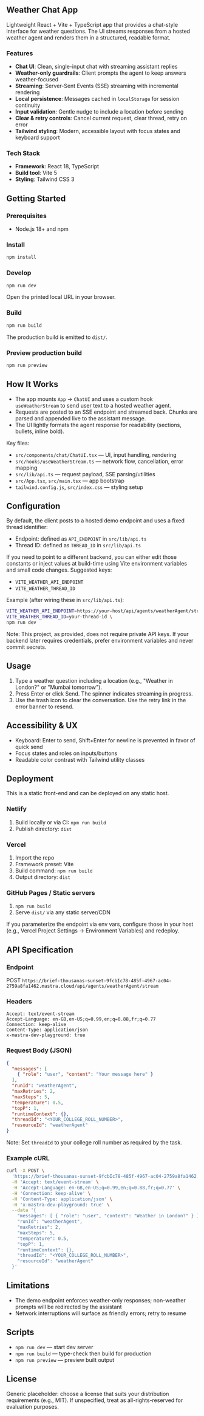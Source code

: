 ## Weather Chat App

Lightweight React + Vite + TypeScript app that provides a chat-style interface for weather questions. The UI streams responses from a hosted weather agent and renders them in a structured, readable format.

### Features
- **Chat UI**: Clean, single-input chat with streaming assistant replies
- **Weather-only guardrails**: Client prompts the agent to keep answers weather-focused
- **Streaming**: Server-Sent Events (SSE) streaming with incremental rendering
- **Local persistence**: Messages cached in `localStorage` for session continuity
- **Input validation**: Gentle nudge to include a location before sending
- **Clear & retry controls**: Cancel current request, clear thread, retry on error
- **Tailwind styling**: Modern, accessible layout with focus states and keyboard support

### Tech Stack
- **Framework**: React 18, TypeScript
- **Build tool**: Vite 5
- **Styling**: Tailwind CSS 3

## Getting Started

### Prerequisites
- Node.js 18+ and npm

### Install
```bash
npm install
```

### Develop
```bash
npm run dev
```
Open the printed local URL in your browser.

### Build
```bash
npm run build
```
The production build is emitted to `dist/`.

### Preview production build
```bash
npm run preview
```

## How It Works

- The app mounts `App` → `ChatUI` and uses a custom hook `useWeatherStream` to send user text to a hosted weather agent.
- Requests are posted to an SSE endpoint and streamed back. Chunks are parsed and appended live to the assistant message.
- The UI lightly formats the agent response for readability (sections, bullets, inline bold).

Key files:
- `src/components/chat/ChatUI.tsx` — UI, input handling, rendering
- `src/hooks/useWeatherStream.ts` — network flow, cancellation, error mapping
- `src/lib/api.ts` — request payload, SSE parsing/utilities
- `src/App.tsx`, `src/main.tsx` — app bootstrap
- `tailwind.config.js`, `src/index.css` — styling setup

## Configuration

By default, the client posts to a hosted demo endpoint and uses a fixed thread identifier:
- Endpoint: defined as `API_ENDPOINT` in `src/lib/api.ts`
- Thread ID: defined as `THREAD_ID` in `src/lib/api.ts`

If you need to point to a different backend, you can either edit those constants or inject values at build-time using Vite environment variables and small code changes. Suggested keys:
- `VITE_WEATHER_API_ENDPOINT`
- `VITE_WEATHER_THREAD_ID`

Example (after wiring these in `src/lib/api.ts`):
```bash
VITE_WEATHER_API_ENDPOINT=https://your-host/api/agents/weatherAgent/stream \
VITE_WEATHER_THREAD_ID=your-thread-id \
npm run dev
```

Note: This project, as provided, does not require private API keys. If your backend later requires credentials, prefer environment variables and never commit secrets.

## Usage

1. Type a weather question including a location (e.g., "Weather in London?" or "Mumbai tomorrow").
2. Press Enter or click Send. The spinner indicates streaming in progress.
3. Use the trash icon to clear the conversation. Use the retry link in the error banner to resend.

## Accessibility & UX
- Keyboard: Enter to send, Shift+Enter for newline is prevented in favor of quick send
- Focus states and roles on inputs/buttons
- Readable color contrast with Tailwind utility classes

## Deployment

This is a static front-end and can be deployed on any static host.

### Netlify
1. Build locally or via CI: `npm run build`
2. Publish directory: `dist`

### Vercel
1. Import the repo
2. Framework preset: Vite
3. Build command: `npm run build`
4. Output directory: `dist`

### GitHub Pages / Static servers
1. `npm run build`
2. Serve `dist/` via any static server/CDN

If you parameterize the endpoint via env vars, configure those in your host (e.g., Vercel Project Settings → Environment Variables) and redeploy.

## API Specification

### Endpoint
POST `https://brief-thousanas-sunset-9fcbIc78-485f-4967-ac04-2759a8fa1462.mastra.cloud/api/agents/weatherAgent/stream`

### Headers
```http
Accept: text/event-stream
Accept-Language: en-GB,en-US;q=0.99,en;q=0.88,fr;q=0.77
Connection: keep-alive
Content-Type: application/json
x-mastra-dev-playground: true
```

### Request Body (JSON)
```json
{
  "messages": [
    { "role": "user", "content": "Your message here" }
  ],
  "runId": "weatherAgent",
  "maxRetries": 2,
  "maxSteps": 5,
  "temperature": 0.5,
  "topP": 1,
  "runtimeContext": {},
  "threadId": "<YOUR_COLLEGE_ROLL_NUMBER>",
  "resourceId": "weatherAgent"
}
```

Note: Set `threadId` to your college roll number as required by the task.

### Example cURL
```bash
curl -X POST \
  'https://brief-thousanas-sunset-9fcbIc78-485f-4967-ac04-2759a8fa1462.mastra.cloud/api/agents/weatherAgent/stream' \
  -H 'Accept: text/event-stream' \
  -H 'Accept-Language: en-GB,en-US;q=0.99,en;q=0.88,fr;q=0.77' \
  -H 'Connection: keep-alive' \
  -H 'Content-Type: application/json' \
  -H 'x-mastra-dev-playground: true' \
  --data '{
    "messages": [ { "role": "user", "content": "Weather in London?" } ],
    "runId": "weatherAgent",
    "maxRetries": 2,
    "maxSteps": 5,
    "temperature": 0.5,
    "topP": 1,
    "runtimeContext": {},
    "threadId": "<YOUR_COLLEGE_ROLL_NUMBER>",
    "resourceId": "weatherAgent"
  }'
```

## Limitations
- The demo endpoint enforces weather-only responses; non-weather prompts will be redirected by the assistant
- Network interruptions will surface as friendly errors; retry to resume

## Scripts
- `npm run dev` — start dev server
- `npm run build` — type-check then build for production
- `npm run preview` — preview built output

## License

Generic placeholder: choose a license that suits your distribution requirements (e.g., MIT). If unspecified, treat as all-rights-reserved for evaluation purposes.


